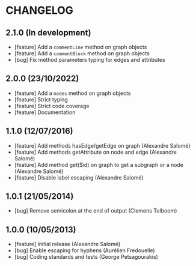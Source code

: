 CHANGELOG
=========

2.1.0 (In development)
----------------------

* [feature] Add a ``commentLine`` method on graph objects
* [feature] Add a ``commentBlock`` method on graph objects
* [bug] Fix method parameters typing for edges and attributes

2.0.0 (23/10/2022)
------------------

* [feature] Add a ``nodes`` method on graph objects
* [feature] Strict typing
* [feature] Strict code coverage
* [feature] Documentation

1.1.0 (12/07/2016)
------------------

* [feature] Add methods hasEdge/getEdge on graph (Alexandre Salomé)
* [feature] Add methods getAttribute on node and edge (Alexandre Salomé)
* [feature] Add method get($id) on graph to get a subgraph or a node (Alexandre Salomé)
* [feature] Disable label escaping (Alexandre Salomé)

1.0.1 (21/05/2014)
------------------

* [bug] Remove semicolon at the end of output (Clemens Tolboom)

1.0.0 (10/05/2013)
------------------

* [feature] Initial release (Alexandre Salomé)
* [bug] Enable escaping for hyphens (Aurélien Fredouelle)
* [bug] Coding standards and tests (George Petsagourakis)
